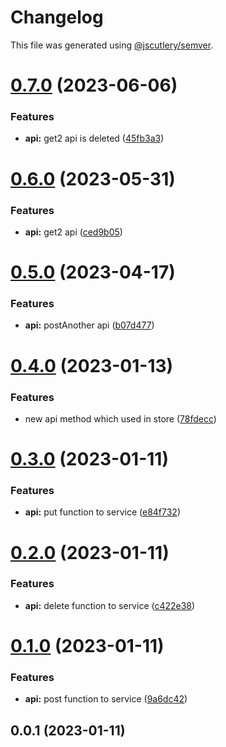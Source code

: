 # Changelog

This file was generated using [@jscutlery/semver](https://github.com/jscutlery/semver).

# [0.7.0](https://github.com/csaszika/auto-versioning-ex/compare/api-0.6.0...api-0.7.0) (2023-06-06)


### Features

* **api:** get2 api is deleted ([45fb3a3](https://github.com/csaszika/auto-versioning-ex/commit/45fb3a308644cebc84d7297a2f42a5d2860d1a5f))



# [0.6.0](https://github.com/csaszika/auto-versioning-ex/compare/api-0.5.0...api-0.6.0) (2023-05-31)


### Features

* **api:** get2 api ([ced9b05](https://github.com/csaszika/auto-versioning-ex/commit/ced9b056ffba857d2f4d60291bb1c95c3a5e8045))



# [0.5.0](https://github.com/csaszika/auto-versioning-ex/compare/api-0.4.0...api-0.5.0) (2023-04-17)


### Features

* **api:** postAnother api ([b07d477](https://github.com/csaszika/auto-versioning-ex/commit/b07d4779e2369dbccc065239a77aba38dfeed372))



# [0.4.0](https://github.com/csaszika/auto-versioning-ex/compare/api-0.3.0...api-0.4.0) (2023-01-13)


### Features

* new api method which used in store ([78fdecc](https://github.com/csaszika/auto-versioning-ex/commit/78fdecc29c7d5be60072d4ed9e81ba6c24917d0e))



# [0.3.0](https://github.com/csaszika/auto-versioning-ex/compare/api-0.2.0...api-0.3.0) (2023-01-11)


### Features

* **api:** put function to service ([e84f732](https://github.com/csaszika/auto-versioning-ex/commit/e84f732fcb3aa56b7ea0719641de8d613acf5b83))



# [0.2.0](https://github.com/csaszika/auto-versioning-ex/compare/api-0.1.0...api-0.2.0) (2023-01-11)


### Features

* **api:** delete function to service ([c422e38](https://github.com/csaszika/auto-versioning-ex/commit/c422e3843872b22ed243f25fa14c62003cf87cbd))



# [0.1.0](https://github.com/csaszika/auto-versioning-ex/compare/api-0.0.1...api-0.1.0) (2023-01-11)


### Features

* **api:** post function to service ([9a6dc42](https://github.com/csaszika/auto-versioning-ex/commit/9a6dc42a3fe9b2a118944b19c45ed610de0a4145))



## 0.0.1 (2023-01-11)
